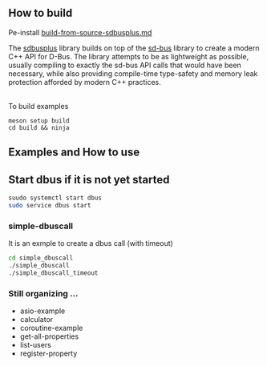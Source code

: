 
## How to build

Pe-install
[build-from-source-sdbusplus.md](build-from-source-sdbusplus.md)

The [sdbusplus] library builds on top of the [sd-bus] library to create a modern C++ API for D-Bus. The library attempts to be as lightweight as possible, usually compiling to exactly the sd-bus API calls that would have been necessary, while also providing compile-time type-safety and memory leak protection afforded by modern C++ practices.

[sdbusplus]: https://github.com/openbmc/sdbusplus
[sd-bus]: http://0pointer.net/blog/the-new-sd-bus-api-of-systemd.html

\
To build examples
```console
meson setup build
cd build && ninja
```

## Examples and How to use

## Start dbus if it is not yet started
```bash
suudo systemctl start dbus
sudo service dbus start
```

### simple-dbuscall
It is an exmple to create a dbus call (with timeout)
```bash
cd simple_dbuscall
./simple_dbuscall
./simple_dbuscall_timeout
```

### Still organizing ...
- asio-example
- calculator
- coroutine-example
- get-all-properties
- list-users
- register-property
